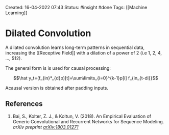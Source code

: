 Created: 16-04-2022 07:43
Status: #insight #done
Tags: [[Machine Learning]]

# Dilated Convolution
A dilated convolution learns long-term patterns in sequential data, increasing the [[Receptive Field]] with a dilation of a power of 2 (i.e 1, 2, 4, ..., 512). 

The general form is is used for causal processing:

$$\hat y_t=(f_{in}*_{d}p)[t]=\sum\limits_{i=0}^{k-1}p[i] f_{in_{t-di}}$$

Acausal version is obtained after padding inputs.
## References
1. Bai, S., Kolter, Z. J., & Koltun, V. (2018). An Empirical Evaluation of Generic Convolutional and Recurrent Networks for Sequence Modeling. _arXiv preprint [arXiv:1803.01271](https://arxiv.org/abs/1803.01271)_